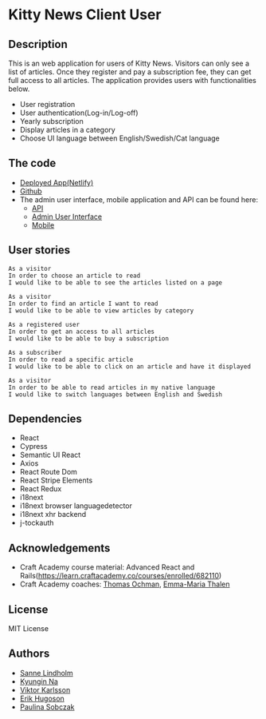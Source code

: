 # Kitty News Client User

## Description

This is an web application for users of Kitty News. Visitors can only see a list of articles. Once they register and pay a subscription fee, they can get full access to all articles. The application provides users with functionalities below.

- User registration
- User authentication(Log-in/Log-off)
- Yearly subscription
- Display articles in a category
- Choose UI language between English/Swedish/Cat language

## The code

- [Deployed App(Netlify)](https://kittynews.netlify.app/)
- [Github](https://github.com/CraftAcademy/kitty_news_client_user)
- The admin user interface, mobile application and API can be found here:
  - [API](https://github.com/CraftAcademy/kitty_news_api)
  - [Admin User Interface](https://github.com/CraftAcademy/kitty_news_client_admin)
  - [Mobile](https://github.com/CraftAcademy/kitty_news_client_mobile)

## User stories

```
As a visitor
In order to choose an article to read
I would like to be able to see the articles listed on a page
```

```
As a visitor
In order to find an article I want to read
I would like to be able to view articles by category
```

```
As a registered user
In order to get an access to all articles
I would like to be able to buy a subscription
```

```
As a subscriber
In order to read a specific article
I would like to be able to click on an article and have it displayed
```

```
As a visitor
In order to be able to read articles in my native language
I would like to switch languages between English and Swedish
```

## Dependencies

- React
- Cypress
- Semantic UI React
- Axios
- React Route Dom
- React Stripe Elements
- React Redux
- i18next
- i18next browser languagedetector
- i18next xhr backend
- j-tockauth

## Acknowledgements

- Craft Academy course material: Advanced React and Rails(https://learn.craftacademy.co/courses/enrolled/682110)
- Craft Academy coaches: [Thomas Ochman](https://github.com/tochman), [Emma-Maria Thalen](https://github.com/emtalen)

## License

MIT License

## Authors

- [Sanne Lindholm](https://github.com/salindholm)
- [Kyungin Na](https://github.com/KyunginNa)
- [Viktor Karlsson](https://github.com/ViktorHek)
- [Erik Hugoson](https://github.com/Ehugo2000)
- [Paulina Sobczak](https://github.com/psnoya)
